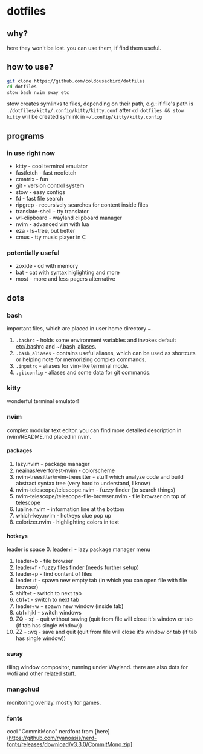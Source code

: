# dotfiles
## why?
here they won't be lost. you can use them, if find them useful.

## how to use?
```bash
git clone https://github.com/coldousedbird/dotfiles
cd dotfiles
stow bash nvim sway etc
```

stow creates symlinks to files, depending on their path, e.g.:
if file's path is `./dotfiles/kitty/.config/kitty/kitty.conf`
after `cd dotfiles && stow kitty` will be created symlink in `~/.config/kitty/kitty.config`

## programs
### in use right now
- kitty           - cool terminal emulator
- fastfetch       - fast neofetch
- cmatrix         - fun
- git             - version control system
- stow            - easy configs 
- fd              - fast file search
- ripgrep         - recursively searches for content inside files
- translate-shell - tty translator
- wl-clipboard    - wayland clipboard manager
- nvim            - advanced vim with lua
- eza             - ls+tree, but better
- cmus            - tty music player in C
### potentially useful
- zoxide - cd with memory
- bat    - cat with syntax higlighting and more
- most   - more and less pagers alternative


## dots
### bash
important files, which are placed in user home directory ~.
1. `.bashrc`       - holds some environment variables and invokes default etc/.bashrc and ~/.bash_aliases.
2. `.bash_aliases` - contains useful aliases, which can be used as shortcuts or helping note for memorizing complex commands.
3. `.inputrc`      - aliases for vim-like terminal mode.
4. `.gitconfig`    - aliases and some data for git commands.

### kitty
wonderful terminal emulator!

### nvim
complex modular text editor. you can find more detailed description in nvim/README.md
placed in nvim.
#### packages
1. lazy.nvim - package manager
2. neainas/everforest-nvim - colorscheme
3. nvim-treesitter/nvim-treesitter - stuff which analyze code and build abstract syntax tree (very hard to understand, I know)
4. nvim-telescope/telescope.nvim - fuzzy finder (to search things)
5. nvim-telescope/telescope-file-browser.nvim - file browser on top of telescope
6. lualine.nvim - information line at the bottom
7. which-key.nvim - hotkeys clue pop up
8. colorizer.nvim - highlighting colors in text

#### hotkeys
leader is space
 0. leader+l  - lazy package manager menu
 1. leader+b  - file browser
 2. leader+f  - fuzzy files finder (needs further setup)
 3. leader+p  - find content of files
 4. leader+t  - spawn new empty tab (in which you can open file with file browser)
 5. shift+t   - switch to next tab
 6. ctrl+t    - switch to next tab
 7. leader+w  - spawn new window (inside tab)
 8. ctrl+hjkl - switch windows
 9. ZQ        - :q! - quit without saving (quit from file will close it's window or tab (if tab has single window))
10. ZZ        - :wq - save and quit       (quit from file will close it's window or tab (if tab has single window))
 

### sway 
tiling window compositor, running under Wayland. there are also dots for wofi and other related stuff.

### mangohud
monitoring overlay. mostly for games.

### fonts
cool "CommitMono" nerdfont from [here](https://github.com/ryanoasis/nerd-fonts/releases/download/v3.3.0/CommitMono.zip]
